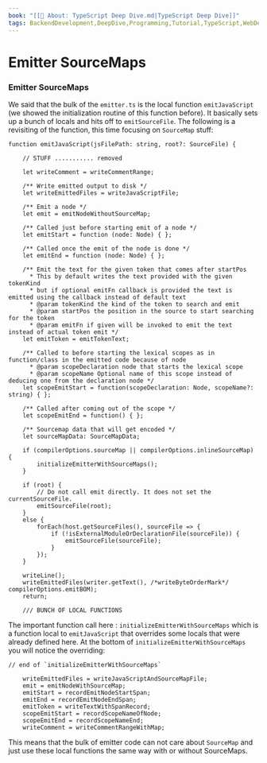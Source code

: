 ```yaml
---
book: "[[📓 About꞉ TypeScript Deep Dive.md|TypeScript Deep Dive]]"
tags: BackendDevelopment,DeepDive,Programming,Tutorial,TypeScript,WebDevelopment
---
```


# Emitter SourceMaps

### Emitter SourceMaps

We said that the bulk of the `emitter.ts` is the local function `emitJavaScript` (we showed the initialization routine of this function before). It basically sets up a bunch of locals and hits off to `emitSourceFile`. The following is a revisiting of the function, this time focusing on `SourceMap` stuff:

```
function emitJavaScript(jsFilePath: string, root?: SourceFile) {

    // STUFF ........... removed

    let writeComment = writeCommentRange;

    /** Write emitted output to disk */
    let writeEmittedFiles = writeJavaScriptFile;

    /** Emit a node */
    let emit = emitNodeWithoutSourceMap;

    /** Called just before starting emit of a node */
    let emitStart = function (node: Node) { };

    /** Called once the emit of the node is done */
    let emitEnd = function (node: Node) { };

    /** Emit the text for the given token that comes after startPos
      * This by default writes the text provided with the given tokenKind
      * but if optional emitFn callback is provided the text is emitted using the callback instead of default text
      * @param tokenKind the kind of the token to search and emit
      * @param startPos the position in the source to start searching for the token
      * @param emitFn if given will be invoked to emit the text instead of actual token emit */
    let emitToken = emitTokenText;

    /** Called to before starting the lexical scopes as in function/class in the emitted code because of node
      * @param scopeDeclaration node that starts the lexical scope
      * @param scopeName Optional name of this scope instead of deducing one from the declaration node */
    let scopeEmitStart = function(scopeDeclaration: Node, scopeName?: string) { };

    /** Called after coming out of the scope */
    let scopeEmitEnd = function() { };

    /** Sourcemap data that will get encoded */
    let sourceMapData: SourceMapData;

    if (compilerOptions.sourceMap || compilerOptions.inlineSourceMap) {
        initializeEmitterWithSourceMaps();
    }

    if (root) {
        // Do not call emit directly. It does not set the currentSourceFile.
        emitSourceFile(root);
    }
    else {
        forEach(host.getSourceFiles(), sourceFile => {
            if (!isExternalModuleOrDeclarationFile(sourceFile)) {
                emitSourceFile(sourceFile);
            }
        });
    }

    writeLine();
    writeEmittedFiles(writer.getText(), /*writeByteOrderMark*/ compilerOptions.emitBOM);
    return;

    /// BUNCH OF LOCAL FUNCTIONS
```

The important function call here : `initializeEmitterWithSourceMaps` which is a function local to `emitJavaScript` that overrides some locals that were already defined here. At the bottom of `initializeEmitterWithSourceMaps` you will notice the overriding:

```
// end of `initializeEmitterWithSourceMaps`

    writeEmittedFiles = writeJavaScriptAndSourceMapFile;
    emit = emitNodeWithSourceMap;
    emitStart = recordEmitNodeStartSpan;
    emitEnd = recordEmitNodeEndSpan;
    emitToken = writeTextWithSpanRecord;
    scopeEmitStart = recordScopeNameOfNode;
    scopeEmitEnd = recordScopeNameEnd;
    writeComment = writeCommentRangeWithMap;
```

This means that the bulk of emitter code can not care about `SourceMap` and just use these local functions the same way with or without SourceMaps.